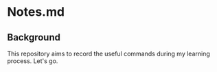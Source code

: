 # Notes.md
## Background
This repository aims to record the useful commands during my learning process. Let's go.